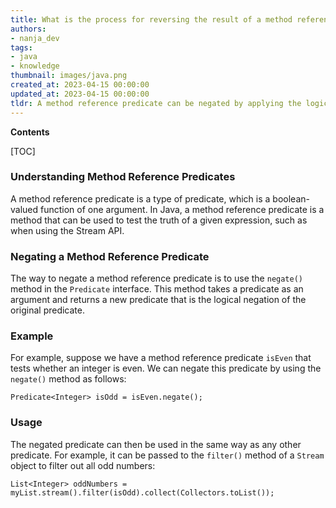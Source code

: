 ```yaml
---
title: What is the process for reversing the result of a method reference predicate?
authors:
- nanja_dev
tags:
- java
- knowledge
thumbnail: images/java.png
created_at: 2023-04-15 00:00:00
updated_at: 2023-04-15 00:00:00
tldr: A method reference predicate can be negated by applying the logical negation operator (!) to the method reference.
---
```


**Contents**

[TOC]

### Understanding Method Reference Predicates

A method reference predicate is a type of predicate, which is a boolean-valued function of one argument. In Java, a method reference predicate is a method that can be used to test the truth of a given expression, such as when using the Stream API.

### Negating a Method Reference Predicate

The way to negate a method reference predicate is to use the `negate()` method in the `Predicate` interface. This method takes a predicate as an argument and returns a new predicate that is the logical negation of the original predicate.

### Example

For example, suppose we have a method reference predicate `isEven` that tests whether an integer is even. We can negate this predicate by using the `negate()` method as follows:

```
Predicate<Integer> isOdd = isEven.negate();
```

### Usage

The negated predicate can then be used in the same way as any other predicate. For example, it can be passed to the `filter()` method of a `Stream` object to filter out all odd numbers:

```
List<Integer> oddNumbers = myList.stream().filter(isOdd).collect(Collectors.toList());
```
